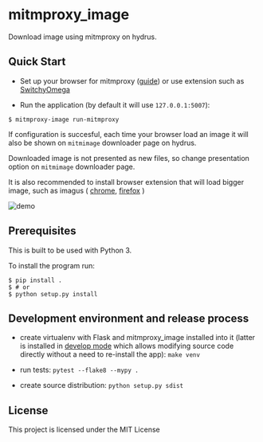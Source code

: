 # mitmproxy_image

Download image using mitmproxy on hydrus.


## Quick Start

- Set up your browser for mitmproxy ([guide](https://docs.mitmproxy.org/stable/overview-getting-started/)) or
use extension such as [SwitchyOmega](https://github.com/FelisCatus/SwitchyOmega)

- Run the application (by default it will use `127.0.0.1:5007`):

```console
$ mitmproxy-image run-mitmproxy
```

If configuration is succesful, 
each time your browser load an image
it will also be shown on `mitmimage` downloader page on hydrus.

Downloaded image is not presented as new files,
so change presentation option on `mitmimage` downloader page.

It is also recommended to install browser extension that will load bigger image,
such as imagus (
[chrome](https://chrome.google.com/webstore/detail/imagus/immpkjjlgappgfkkfieppnmlhakdmaab?hl=en),
[firefox](https://addons.mozilla.org/en-US/firefox/addon/imagus/)
)

![demo](https://user-images.githubusercontent.com/6340878/111593026-776fe280-8804-11eb-904e-1a1ae0ac960e.gif)

## Prerequisites

This is built to be used with Python 3.

To install the program run:

```console
$ pip install .
$ # or
$ python setup.py install
```


## Development environment and release process

 - create virtualenv with Flask and mitmproxy_image installed into it (latter is installed in
   [develop mode](http://setuptools.readthedocs.io/en/latest/setuptools.html#development-mode) which allows
   modifying source code directly without a need to re-install the app): `make venv`

 - run tests: `pytest --flake8 --mypy .`

 - create source distribution: `python setup.py sdist`

 ## License

This project is licensed under the MIT License
